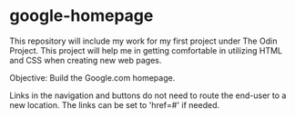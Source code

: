 # google-homepage


This repository will include my work for my first project under The Odin Project. This project will help me in getting comfortable in utilizing HTML and CSS when creating new web pages. 


Objective: Build the Google.com homepage.

Links in the navigation and buttons do not need to route the end-user to a new location. The links can be set to 'href=#' if needed.


